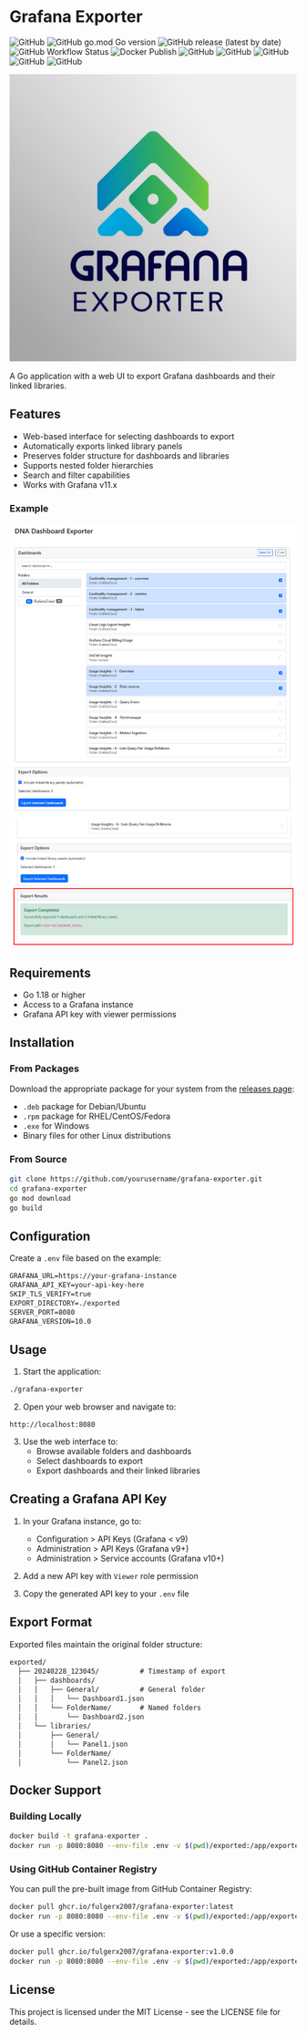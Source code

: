 # Grafana Exporter
![GitHub](https://img.shields.io/github/languages/top/fulgerx2007/grafana-exporter)
![GitHub go.mod Go version](https://img.shields.io/github/go-mod/go-version/fulgerx2007/grafana-exporter)
![GitHub release (latest by date)](https://img.shields.io/github/v/release/fulgerx2007/grafana-exporter)
![GitHub Workflow Status](https://img.shields.io/github/actions/workflow/status/fulgerx2007/grafana-exporter/test.yml)
![Docker Publish](https://img.shields.io/github/actions/workflow/status/fulgerx2007/grafana-exporter/docker-publish.yml?label=docker)
![GitHub](https://img.shields.io/github/license/fulgerx2007/grafana-exporter)
![GitHub](https://img.shields.io/github/downloads/fulgerx2007/grafana-exporter/total)
![GitHub](https://img.shields.io/github/stars/fulgerx2007/grafana-exporter?style=social)
![GitHub](https://img.shields.io/github/forks/fulgerx2007/grafana-exporter?style=social)
![GitHub](https://img.shields.io/github/watchers/fulgerx2007/grafana-exporter?style=social)

![logo](images/logo.jpg)

A Go application with a web UI to export Grafana dashboards and their linked libraries.

## Features

- Web-based interface for selecting dashboards to export
- Automatically exports linked library panels
- Preserves folder structure for dashboards and libraries
- Supports nested folder hierarchies
- Search and filter capabilities
- Works with Grafana v11.x

### Example
![Example](images/Screenshot_1.png)
![Example](images/Screenshot_2.png)

## Requirements

- Go 1.18 or higher
- Access to a Grafana instance
- Grafana API key with viewer permissions

## Installation

### From Packages

Download the appropriate package for your system from the [releases page](https://github.com/fulgerx2007/grafana-exporter/releases):

- `.deb` package for Debian/Ubuntu
- `.rpm` package for RHEL/CentOS/Fedora
- `.exe` for Windows
- Binary files for other Linux distributions

### From Source

```bash
git clone https://github.com/yourusername/grafana-exporter.git
cd grafana-exporter
go mod download
go build
```

## Configuration

Create a `.env` file based on the example:

```
GRAFANA_URL=https://your-grafana-instance
GRAFANA_API_KEY=your-api-key-here
SKIP_TLS_VERIFY=true
EXPORT_DIRECTORY=./exported
SERVER_PORT=8080
GRAFANA_VERSION=10.0
```

## Usage

1. Start the application:

```bash
./grafana-exporter
```

2. Open your web browser and navigate to:

```
http://localhost:8080
```

3. Use the web interface to:
   - Browse available folders and dashboards
   - Select dashboards to export
   - Export dashboards and their linked libraries

## Creating a Grafana API Key

1. In your Grafana instance, go to:
   - Configuration > API Keys (Grafana < v9)
   - Administration > API Keys (Grafana v9+)
   - Administration > Service accounts (Grafana v10+)

2. Add a new API key with `Viewer` role permission

3. Copy the generated API key to your `.env` file

## Export Format

Exported files maintain the original folder structure:

```
exported/
  ├── 20240228_123045/          # Timestamp of export
  │   ├── dashboards/
  │   │   ├── General/          # General folder
  │   │   │   └── Dashboard1.json
  │   │   └── FolderName/       # Named folders
  │   │       └── Dashboard2.json
  │   └── libraries/
  │       ├── General/          
  │       │   └── Panel1.json
  │       └── FolderName/       
  │           └── Panel2.json
```

## Docker Support

### Building Locally

```bash
docker build -t grafana-exporter .
docker run -p 8080:8080 --env-file .env -v $(pwd)/exported:/app/exported grafana-exporter
```

### Using GitHub Container Registry

You can pull the pre-built image from GitHub Container Registry:

```bash
docker pull ghcr.io/fulgerx2007/grafana-exporter:latest
docker run -p 8080:8080 --env-file .env -v $(pwd)/exported:/app/exported ghcr.io/fulgerx2007/grafana-exporter:latest
```

Or use a specific version:

```bash
docker pull ghcr.io/fulgerx2007/grafana-exporter:v1.0.0
docker run -p 8080:8080 --env-file .env -v $(pwd)/exported:/app/exported ghcr.io/fulgerx2007/grafana-exporter:v1.0.0
```

## License

This project is licensed under the MIT License - see the LICENSE file for details.
